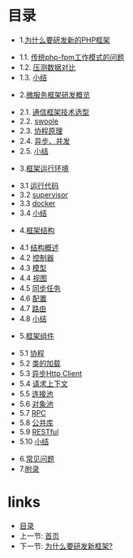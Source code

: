 # 目录
* 1.[为什么要研发新的PHP框架](01.0-为什么要研发新的PHP框架.md)
 - 1.1. [传统php-fpm工作模式的问题](01.1-传统php-fpm工作模式的问题.md)
 - 1.2. [压测数据对比](01.3-压测数据对比.md)
 - 1.3. [小结](01.3-小结.md)
* 2.[微服务框架研发概览](02.0-微服务框架研发概览.md)
 - 2.1. [通信框架技术选型](02.1-通信框架技术选型.md)
 - 2.2. [swoole](02.2-swoole.md)
 - 2.3. [协程原理](02.3-协程原理.md)
 - 2.4. [异步、并发](02.4-步、并发.md)
 - 2.5. [小结](02.5-小结.md)
* 3.[框架运行环境](03.0-框架运行环境.md)
 - 3.1 [运行代码](03.1-运行代码.md)
 - 3.2 [supervisor](03.2-supervisor.md)
 - 3.3 [docker](03.3-docker.md)
 - 3.4 [小结](03.4-小结.md)
* 4.[框架结构](04.0-框架结构.md)
 - 4.1 [结构概述](04.1-结构概述.md)
 - 4.2 [控制器](04.2-控制器.md)
 - 4.3 [模型](04.3-模型.md)
 - 4.4 [视图](04.4-视图.md)
 - 4.5 [同步任务](04.5-同步任务.md)
 - 4.6 [配置](04.6-配置.md)
 - 4.7 [路由](04.7-路由.md)
 - 4.8 [小结](04.8-小结.md)
* 5.[框架组件](05.0-框架组件.md)
 - 5.1 [协程](05.1-协程.md)
 - 5.2 [类的加载](05.2-类的加载.md)
 - 5.3 [异步Http Client](05.3-异步Http%20Client.md)
 - 5.4 [请求上下文](05.4-请求上下文.md)
 - 5.5 [连接池](05.5-连接池.md)
 - 5.6 [对象池](05.6-对象池.md)
 - 5.7 [RPC](05.7-RPC.md)
 - 5.8 [公共库](05.8-公共库.md)
 - 5.9 [RESTful](05.9-RESTful.md)
 - 5.10 [小结](05.10-小结.md)
* 6.[常见问题](06.0-常见问题.md)
* 7.[附录](07.0-附录.md)
# links
  * [目录](<preface-目录.md>)
  * 上一节: [首页](<../README.md>)
  * 下一节: [为什么要研发新框架?](<01.0-为什么要研发新框架.md>)